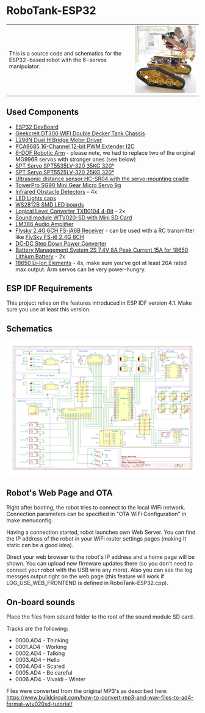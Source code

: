 # RoboTank-ESP32

<table>
<tr>
    <td>This is a source code and schematics for the ESP32-based robot with the 6-servos manipulator.</td>
<td>
  <img src="schematics/robot.jpg">
</td>
</tr>
</table>


## Used Components

  * [ESP32 DevBoard](https://www.banggood.com/ESP32-Development-Board-WiFibluetooth-Ultra-Low-Power-Consumption-Dual-Cores-ESP-32-ESP-32S-Board-p-1109512.html?p=M908156347868201609Y)
  * [Geekcreit DT300 WIFI Double Decker Tank Chassis](https://www.banggood.com/DT300-WIFI-Double-Layer-Decker-Tracked-Model-Robot-Tank-DIY-Kit-Compatible-With-Arduino-UNO-R3-p-1079947.html?p=M908156347868201609Y)
  * [L298N Dual H Bridge Motor Driver](https://www.banggood.com/Wholesale-L298N-Dual-H-Bridge-Stepper-Motor-Driver-Board-p-42826.html?p=M908156347868201609Y)
  * [PCA9685 16-Channel 12-bit PWM Extender I2C](https://www.banggood.com/PCA9685-16-Channel-12-bit-PWM-Servo-Motor-Driver-I2C-Module-p-1170343.html?p=M908156347868201609Y)
  * [6-DOF Robotic Arm](https://www.banggood.com/ROT2U-6DOF-Silver-Aluminium-Robot-Arm-Clamp-Claw-Mount-Kit-With-Servos-p-1118027.html?p=M908156347868201609Y) - please note, we had to replace two of the original MG996R servos with stronger ones (see below)
  * [SPT Servo SPT5535LV-320 35KG 320°](https://www.banggood.com/SPT-Servo-SPT5535LV-320-35KG-Large-Torque-Metal-Gear-Digital-Servo-For-RC-Robot-RC-Robot-Arm-p-1577513.html?p=M908156347868201609Y)
  * [SPT Servo SPT5525LV-320 25KG 320°](https://www.banggood.com/SPT-Servo-SPT5525LV-320-25KG-Digital-Servo-320-Metal-Gear-Large-Torque-Servo-For-RC-Robot-p-1383203.html?p=M908156347868201609Y)
  * [Ultrasonic distance sensor HC-SR04 with the servo-mounting cradle](https://www.banggood.com/Wholesale-Geekcreit-Ultrasonic-Module-HC-SR04-Distance-Measuring-Ranging-Transducer-Sensor-DC-5V-2-450cm-p-40313.html?p=M908156347868201609Y) 
  * [TowerPro SG90 Mini Gear Micro Servo 9g](http://www.banggood.com/TowerPro-SG90-Mini-Gear-Micro-Servo-9g-For-RC-Airplane-Helicopter-p-1009914.html?p=M908156347868201609Y)
  * [Infrared Obstacle Detectors](https://www.banggood.com/5Pcs-Infrared-Obstacle-Avoidance-Sensor-Smart-Car-Robot-p-951032.html?p=M908156347868201609Y) - 4x
  * [LED Lights caps](https://www.banggood.com/3mm5mm8mm10mm-Lightcup-5Pcs-For-RC-Car-LED-Lights-p-930752.html?p=M908156347868201609Y)
  * [WS2812B SMD LED boards](https://www.banggood.com/10Pcs-DC-5V-3MM-x-10MM-WS2812B-SMD-LED-Board-Built-in-IC-WS2812-p-958213.html?p=M908156347868201609Y)
  * [Logical Level Converter TXB0104 4-Bit](https://www.banggood.com/CJMCU-401-TXB0104-4-Bit-Bidirectional-Voltage-Level-Translator-Auto-Direction-Sensing-ESD-Protection-p-1149178.html?p=M908156347868201609Y) - 2x
  * [Sound module WTV020-SD with Mini SD Card](https://www.banggood.com/WTV020-WTV020-SD-Mini-SD-Card-MP3-Sound-Module-For-PIC-WTV020-SD-16P-p-1540568.html?p=M908156347868201609Y)
  * [LM386 Audio Amplifier](https://www.banggood.com/LM386-Module-20-Times-Gain-Audio-Amplifier-Module-With-Adjustable-Resistance-p-1111643.html?p=M908156347868201609Y)
  * [Flysky 2.4G 6CH FS-iA6B Receiver](https://www.banggood.com/Flysky-2_4G-6CH-FS-iA6B-Receiver-PPM-Output-With-iBus-Port-p-978603.html?p=M908156347868201609Y) - can be used with a RC transmitter like [FlySky FS-i6 2.4G 6CH](https://www.banggood.com/FlySky-FS-i6-2_4G-6CH-AFHDS-RC-Radion-Transmitter-With-FS-iA6B-Receiver-for-RC-FPV-Drone-p-983537.html?p=M908156347868201609Y)
  * [DC-DC Step Down Power Converter](https://www.banggood.com/DC-DC-CC-CV-Buck-Converter-Board-Step-Down-Power-Supply-Module-7-32V-to-0_8-28V-12A-p-1245047.html?p=M908156347868201609Y)
  * [Battery Management System 2S 7.4V 8A Peak Current 15A for 18650 Lithium Battery](https://www.banggood.com/2S-7_4V-8A-Peak-Current-15A-18650-Lithium-Battery-Protection-Board-With-Over-Charge-Protection-p-1259709.html?p=M908156347868201609Y) - 2x
  * [18650 Li-Ion Elements](https://www.banggood.com/4Pcs-INR18650-30Q-3000mAh-20A-Discharge-Current-18650-Power-Battery-Unprotected-Button-Top-18650-Battery-For-Flashlights-E-Cig-Tools-p-1067185.html?p=M908156347868201609Y) - 4x, make sure you've got at least 20A rated max output. Arm servos can be very power-hungry.

## ESP IDF Requirements

This project relies on the features introduced in ESP IDF version 4.1. Make sure you use at least this version.

## Schematics
![Schematics](schematics/RoboTank-ESP32.png)

## Robot's Web Page and OTA

Right after booting, the robot tries to connect to the local WiFi network. Connection parameters can be specified in "OTA WiFi Configuration" in make menuconfig.  

Having a connection started, robot launches own Web Server. You can find the IP address of the robot in your WiFi router settings pages (making it static can be a good idea). 

Direct your web browser to the robot's IP address and a home page will be shown. You can upload new firmware updates there (so you don't need to connect your robot with the USB wire any more). Also you can see the log messges output right on the web page (this feature will work if LOG_USE_WEB_FRONTEND is defined in RoboTank-ESP32.cpp). 

## On-board sounds

Place the files from sdcard folder to the root of the sound module SD card.

Tracks are the following:
  * 0000.AD4 - Thinking
  * 0001.AD4 - Working
  * 0002.AD4 - Talking
  * 0003.AD4 - Hello
  * 0004.AD4 - Scared
  * 0005.AD4 - Be careful
  * 0006.AD4 - Vivaldi - Winter

Files were converted from the original MP3's as described here: https://www.buildcircuit.com/how-to-convert-mp3-and-wav-files-to-ad4-format-wtv020sd-tutorial/
